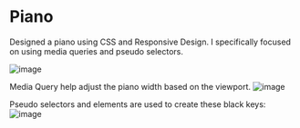 # Piano
Designed a piano using CSS and Responsive Design.  I specifically focused on using media queries and pseudo selectors.

![image](https://github.com/kylehraja/Piano/assets/140476247/669a6ea2-7bef-4b41-a306-f65ed92e1bd9)

Media Query help adjust the piano width based on the viewport.
![image](https://github.com/kylehraja/Piano/assets/140476247/b97cf1d7-e894-49fd-962e-5e7435aa4504)

Pseudo selectors and elements are used to create these black keys:
![image](https://github.com/kylehraja/Piano/assets/140476247/0e70be3a-a57c-448b-b3b3-e79602a0a51a)


